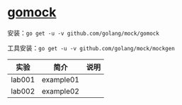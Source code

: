 # [gomock](https://github.com/golang/mock/)

安装：`go get -u -v github.com/golang/mock/gomock`

工具安装：`go get -u -v github.com/golang/mock/mockgen`

|实验|简介|说明|
|---|---|---|
|lab001|example01|
|lab002|example02|
